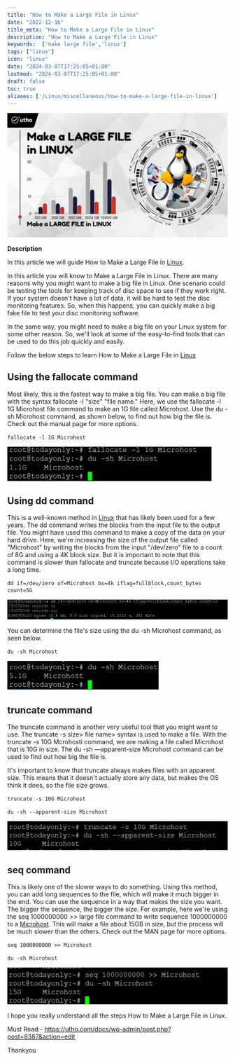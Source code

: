 ```yaml
---
title: "How to Make a Large File in Linux"
date: "2022-12-16"
title_meta: "How to Make a Large File in Linux"
description: "How to Make a Large File in Linux"
keywords:  ['make large file','linux']
tags: ["linux"]
icon: "linux"
date: "2024-03-07T17:25:05+01:00"
lastmod: "2024-03-07T17:25:05+01:00" 
draft: false
toc: true
aliases: ['/Linux/miscellaneous/how-to-make-a-large-file-in-linux']
---
```


![How to Make a Large File in Linux](images/How-to-Make-a-Large-File-in-Linux_utho.jpg)

**Description**

In this article we will guide How to Make a Large File in [Linux](https://utho.com/docs/tutorial/find-out-all-live-hosts-ip-addresses-connected-on-network-in-linux/).

In this article you will know to Make a Large File in Linux. There are many reasons why you might want to make a big file in Linux. One scenario could be testing the tools for keeping track of disc space to see if they work right. If your system doesn't have a lot of data, it will be hard to test the disc monitoring features. So, when this happens, you can quickly make a big fake file to test your disc monitoring software.

In the same way, you might need to make a big file on your Linux system for some other reason. So, we'll look at some of the easy-to-find tools that can be used to do this job quickly and easily.

Follow the below steps to learn How to Make a Large File in [Linux](https://en.wikipedia.org/wiki/Linux)

## Using the fallocate command

Most likely, this is the fastest way to make a big file. You can make a big file with the syntax fallocate -l "size" "file name." Here, we use the fallocate -l 1G Microhost file command to make an 1G file called Microhost. Use the du -sh Microhost command, as shown below, to find out how big the file is. Check out the manual page for more options.

```
fallocate -l 1G Microhost
```
![command output ](images/image-609.png)

## Using dd command

This is a well-known method in [Linux](https://en.wikipedia.org/wiki/Linux) that has likely been used for a few years. The dd command writes the blocks from the input file to the output file. You might have used this command to make a copy of the data on your hard drive. Here, we're increasing the size of the output file called "Microhost" by writing the blocks from the input "/dev/zero" file to a count of 8G and using a 4K block size. But it is important to note that this command is slower than fallocate and truncate because I/O operations take a long time.

```
dd if=/dev/zero of=Microhost bs=4k iflag=fullblock,count_bytes count=5G
```
![command output ](images/image-610.png)

You can determine the file's size using the du -sh Microhost command, as seen below.

```
du -sh Microhost
```
![Make a Large File in Linux - command output ](images/image-611.png)

## truncate command

The truncate command is another very useful tool that you might want to use. The truncate -s size> file name> syntax is used to make a file. With the truncate -s 10G Mcrohosti command, we are making a file called Microhost that is 10G in size. The du -sh —apparent-size Microhost command can be used to find out how big the file is.

It's important to know that truncate always makes files with an apparent size. This means that it doesn't actually store any data, but makes the OS think it does, so the file size grows.

```
truncate -s 10G Microhost
```
```
du -sh --apparent-size Microhost
```
![command output ](images/image-612.png)

## seq command

This is likely one of the slower ways to do something. Using this method, you can add long sequences to the file, which will make it much bigger in the end. You can use the sequence in a way that makes the size you want. The bigger the sequence, the bigger the size. For example, here we're using the seq 1000000000 >> large file command to write sequence 1000000000 to a [Microhost](https://utho.com/). This will make a file about 15GB in size, but the process will be much slower than the others. Check out the MAN page for more options.

```
seq 1000000000 >> Microhost
```
```
du -sh Microhost
```
![Make a Large File in Linux - command output ](images/image-613.png)

I hope you really understand all the steps How to Make a Large File in Linux.

Must Read:- https://utho.com/docs/wp-admin/post.php?post=8387&action=edit

Thankyou

